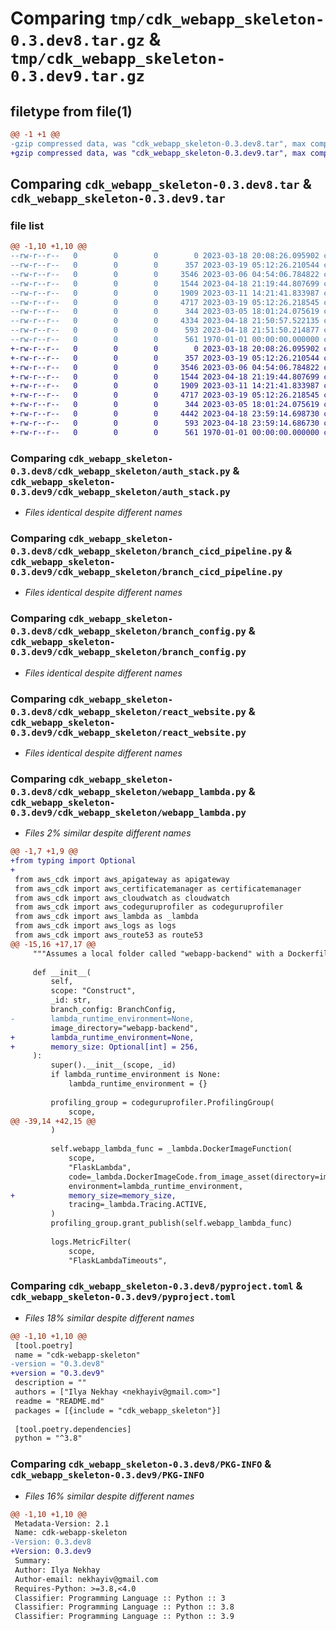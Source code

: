 # Comparing `tmp/cdk_webapp_skeleton-0.3.dev8.tar.gz` & `tmp/cdk_webapp_skeleton-0.3.dev9.tar.gz`

## filetype from file(1)

```diff
@@ -1 +1 @@
-gzip compressed data, was "cdk_webapp_skeleton-0.3.dev8.tar", max compression
+gzip compressed data, was "cdk_webapp_skeleton-0.3.dev9.tar", max compression
```

## Comparing `cdk_webapp_skeleton-0.3.dev8.tar` & `cdk_webapp_skeleton-0.3.dev9.tar`

### file list

```diff
@@ -1,10 +1,10 @@
--rw-r--r--   0        0        0        0 2023-03-18 20:08:26.095902 cdk_webapp_skeleton-0.3.dev8/README.md
--rw-r--r--   0        0        0      357 2023-03-19 05:12:26.210544 cdk_webapp_skeleton-0.3.dev8/cdk_webapp_skeleton/__init__.py
--rw-r--r--   0        0        0     3546 2023-03-06 04:54:06.784822 cdk_webapp_skeleton-0.3.dev8/cdk_webapp_skeleton/auth_stack.py
--rw-r--r--   0        0        0     1544 2023-04-18 21:19:44.807699 cdk_webapp_skeleton-0.3.dev8/cdk_webapp_skeleton/branch_cicd_pipeline.py
--rw-r--r--   0        0        0     1909 2023-03-11 14:21:41.833987 cdk_webapp_skeleton-0.3.dev8/cdk_webapp_skeleton/branch_config.py
--rw-r--r--   0        0        0     4717 2023-03-19 05:12:26.218545 cdk_webapp_skeleton-0.3.dev8/cdk_webapp_skeleton/react_website.py
--rw-r--r--   0        0        0      344 2023-03-05 18:01:24.075619 cdk_webapp_skeleton-0.3.dev8/cdk_webapp_skeleton/test_utils.py
--rw-r--r--   0        0        0     4334 2023-04-18 21:50:57.522135 cdk_webapp_skeleton-0.3.dev8/cdk_webapp_skeleton/webapp_lambda.py
--rw-r--r--   0        0        0      593 2023-04-18 21:51:50.214877 cdk_webapp_skeleton-0.3.dev8/pyproject.toml
--rw-r--r--   0        0        0      561 1970-01-01 00:00:00.000000 cdk_webapp_skeleton-0.3.dev8/PKG-INFO
+-rw-r--r--   0        0        0        0 2023-03-18 20:08:26.095902 cdk_webapp_skeleton-0.3.dev9/README.md
+-rw-r--r--   0        0        0      357 2023-03-19 05:12:26.210544 cdk_webapp_skeleton-0.3.dev9/cdk_webapp_skeleton/__init__.py
+-rw-r--r--   0        0        0     3546 2023-03-06 04:54:06.784822 cdk_webapp_skeleton-0.3.dev9/cdk_webapp_skeleton/auth_stack.py
+-rw-r--r--   0        0        0     1544 2023-04-18 21:19:44.807699 cdk_webapp_skeleton-0.3.dev9/cdk_webapp_skeleton/branch_cicd_pipeline.py
+-rw-r--r--   0        0        0     1909 2023-03-11 14:21:41.833987 cdk_webapp_skeleton-0.3.dev9/cdk_webapp_skeleton/branch_config.py
+-rw-r--r--   0        0        0     4717 2023-03-19 05:12:26.218545 cdk_webapp_skeleton-0.3.dev9/cdk_webapp_skeleton/react_website.py
+-rw-r--r--   0        0        0      344 2023-03-05 18:01:24.075619 cdk_webapp_skeleton-0.3.dev9/cdk_webapp_skeleton/test_utils.py
+-rw-r--r--   0        0        0     4442 2023-04-18 23:59:14.698730 cdk_webapp_skeleton-0.3.dev9/cdk_webapp_skeleton/webapp_lambda.py
+-rw-r--r--   0        0        0      593 2023-04-18 23:59:14.686730 cdk_webapp_skeleton-0.3.dev9/pyproject.toml
+-rw-r--r--   0        0        0      561 1970-01-01 00:00:00.000000 cdk_webapp_skeleton-0.3.dev9/PKG-INFO
```

### Comparing `cdk_webapp_skeleton-0.3.dev8/cdk_webapp_skeleton/auth_stack.py` & `cdk_webapp_skeleton-0.3.dev9/cdk_webapp_skeleton/auth_stack.py`

 * *Files identical despite different names*

### Comparing `cdk_webapp_skeleton-0.3.dev8/cdk_webapp_skeleton/branch_cicd_pipeline.py` & `cdk_webapp_skeleton-0.3.dev9/cdk_webapp_skeleton/branch_cicd_pipeline.py`

 * *Files identical despite different names*

### Comparing `cdk_webapp_skeleton-0.3.dev8/cdk_webapp_skeleton/branch_config.py` & `cdk_webapp_skeleton-0.3.dev9/cdk_webapp_skeleton/branch_config.py`

 * *Files identical despite different names*

### Comparing `cdk_webapp_skeleton-0.3.dev8/cdk_webapp_skeleton/react_website.py` & `cdk_webapp_skeleton-0.3.dev9/cdk_webapp_skeleton/react_website.py`

 * *Files identical despite different names*

### Comparing `cdk_webapp_skeleton-0.3.dev8/cdk_webapp_skeleton/webapp_lambda.py` & `cdk_webapp_skeleton-0.3.dev9/cdk_webapp_skeleton/webapp_lambda.py`

 * *Files 2% similar despite different names*

```diff
@@ -1,7 +1,9 @@
+from typing import Optional
+
 from aws_cdk import aws_apigateway as apigateway
 from aws_cdk import aws_certificatemanager as certificatemanager
 from aws_cdk import aws_cloudwatch as cloudwatch
 from aws_cdk import aws_codeguruprofiler as codeguruprofiler
 from aws_cdk import aws_lambda as _lambda
 from aws_cdk import aws_logs as logs
 from aws_cdk import aws_route53 as route53
@@ -15,16 +17,17 @@
     """Assumes a local folder called "webapp-backend" with a Dockerfile in it."""
 
     def __init__(
         self,
         scope: "Construct",
         _id: str,
         branch_config: BranchConfig,
-        lambda_runtime_environment=None,
         image_directory="webapp-backend",
+        lambda_runtime_environment=None,
+        memory_size: Optional[int] = 256,
     ):
         super().__init__(scope, _id)
         if lambda_runtime_environment is None:
             lambda_runtime_environment = {}
 
         profiling_group = codeguruprofiler.ProfilingGroup(
             scope,
@@ -39,14 +42,15 @@
         )
 
         self.webapp_lambda_func = _lambda.DockerImageFunction(
             scope,
             "FlaskLambda",
             code=_lambda.DockerImageCode.from_image_asset(directory=image_directory),
             environment=lambda_runtime_environment,
+            memory_size=memory_size,
             tracing=_lambda.Tracing.ACTIVE,
         )
         profiling_group.grant_publish(self.webapp_lambda_func)
 
         logs.MetricFilter(
             scope,
             "FlaskLambdaTimeouts",
```

### Comparing `cdk_webapp_skeleton-0.3.dev8/pyproject.toml` & `cdk_webapp_skeleton-0.3.dev9/pyproject.toml`

 * *Files 18% similar despite different names*

```diff
@@ -1,10 +1,10 @@
 [tool.poetry]
 name = "cdk-webapp-skeleton"
-version = "0.3.dev8"
+version = "0.3.dev9"
 description = ""
 authors = ["Ilya Nekhay <nekhayiv@gmail.com>"]
 readme = "README.md"
 packages = [{include = "cdk_webapp_skeleton"}]
 
 [tool.poetry.dependencies]
 python = "^3.8"
```

### Comparing `cdk_webapp_skeleton-0.3.dev8/PKG-INFO` & `cdk_webapp_skeleton-0.3.dev9/PKG-INFO`

 * *Files 16% similar despite different names*

```diff
@@ -1,10 +1,10 @@
 Metadata-Version: 2.1
 Name: cdk-webapp-skeleton
-Version: 0.3.dev8
+Version: 0.3.dev9
 Summary: 
 Author: Ilya Nekhay
 Author-email: nekhayiv@gmail.com
 Requires-Python: >=3.8,<4.0
 Classifier: Programming Language :: Python :: 3
 Classifier: Programming Language :: Python :: 3.8
 Classifier: Programming Language :: Python :: 3.9
```

